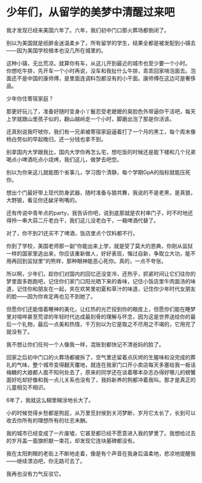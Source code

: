 # 少年们，从留学的美梦中清醒过来吧

我才发现已经来美国六年了。六年，我们初中门口那火葬场都倒闭了。 

别以为美国就是纸醉金迷温柔乡了，所有留学的学生，结果全都是被发配到小镇去——因为美国学校根本也没几所在城里的。 

这种小镇，无比荒凉。就算你有车，从这儿开到最近的城市也至少要一个小时。 你想吃牛排，先开车一个小时再说，没车和我扯什么牛排，乖乖回家啃泡面去。泡面还不是中国的康师傅，是里面连调料包都没有的小干面。康师傅在这边可是奢侈品。 

少年你住寄宿家庭？ 

那更好玩儿了，准备好随时变身小丫鬟忍受老嬷嬷的臭脸色外带逼你干活吧，每天上学就跟山里孩子似的，翻山越岭走一个小时，脚磨出泡了那是你活该。 

还真别说我吓唬你，我们有一兄弟被寄宿家庭逼着打了一个月的黑工，每个周末像杨白劳似的早起晚归，还一分钱也拿不到。 

别拿国内大学跟我比，国内大学你再怎么宅，想吃饭的时候还是能下楼和几个兄弟喝点小啤酒吃点小烧烤，我们这儿，做梦去吧您。 

别以为你来这儿就能图个省事儿，学习图个清静，每个学期GpA的指标就能压死你。 

想出个门最好带上现代防身武器，随时准备与狼共舞，我说的不是老黑，是真狼，大野狼，看见你还龇牙咧嘴的。 

还有传说中青年点的party，我告诉你吧，说到底那就是农村串门子，时不时地还得拎一串大蒜二斤老白干，我们这儿没老白干，一箱啤酒代替了。 

对了，你不到21还买不了啤酒，饭店里点个饮料都不行。 

你到了学校，美国老师那一副“你能出来上学，就是受了莫大的恩典，你刚从监狱一样的国家里逃出来，你应该重新做人，好好表现，悔过自新，争取立大功，能不用再回到监狱里”的熊样，那种眼神能恶心死你。真的，一点不夸张。 

所以啊，少年们，趁你们对国内的回忆还没变冷，还热乎，抓紧时间让它们往你的梦里面多跑跑吧，记住你们家门口阳光晒下来的香味，记住小饭店里牛肉面汤的味道，记住你和朋友在一起，夹在欢笑里初夏和草汁的味道，记住你少年时代女朋友的脸——因为你肯定再也见不到她了。 

但愿你们还能借着睡神的美化，让红热的光芒投到你的眼皮上，但愿你们能在睡梦里对喧哗甚至荒谬的年轻时代达成最刻骨的理解与怀念，因为这是世界送给你的最后一个礼物，最后一点美和热情，千万别以为它是取之不尽用之不竭的，它用完了就没有了。 

我不想让你们任何一个人像我一样，混账到都快记不清爸妈的脸了。 

回家之后初中门口的火葬场都被拆了，空气里还留着点灰烬的生腥味和没完成的葬礼的气味，整个城市变得翻天覆地，就连在我家门口开小卖店每天多塞给我一板话梅糖的大娘都人面不知何处去了，原来的同学还在谈着哪本杂志办得好哪儿的螃蟹面好吃却好像和我一点儿关系也没有了，我妈新养的狗都冲着我叫。那才是真正的儿童相见不相识。 

6年了，我就这么糊里糊涂地长大了。 

小的时候觉得乡愁都是狗屁，从万里觅封侯到关河梦断，岁月它太长了，长到可以收去你所有的理想所有的壮志未酬。 

我的城市已经变成了一片废墟，它甚至都已经不愿意进入我的梦里了。我想给过去的岁月盖一面旗帜献一束花，却发现它连块墓碑都没有。 

我在太阳刺眼的老街上不断地走着，像是有个声音在我身后温柔地，悲凉地提醒我——继续漂泊吧，你无路可去了。 

我再也没有力气反驳它。